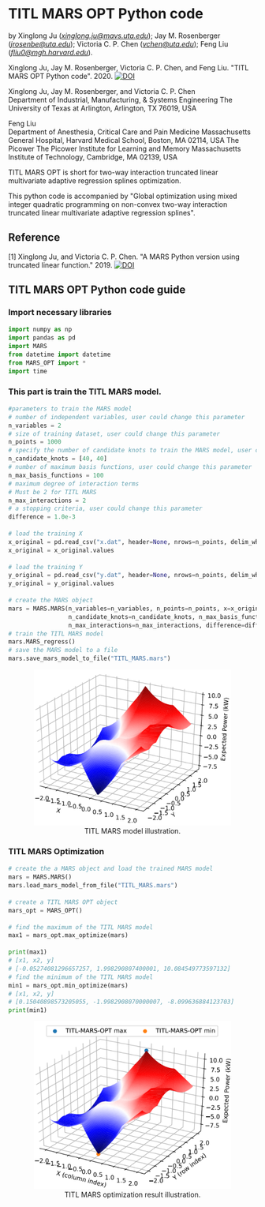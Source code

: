 # TITL MARS OPT Python code
by Xinglong Ju (*xinglong.ju@mavs.uta.edu*); Jay M. Rosenberger (*jrosenbe@uta.edu*); Victoria C. P. Chen (*vchen@uta.edu*); Feng Liu (*fliu0@mgh.harvard.edu*).

Xinglong Ju, Jay M. Rosenberger, Victoria C. P. Chen, and Feng Liu. "TITL MARS OPT Python code". 2020.
[![DOI](https://zenodo.org/badge/275648852.svg)](https://zenodo.org/badge/latestdoi/275648852)

Xinglong Ju, Jay M. Rosenberger, and Victoria C. P. Chen<br/>
Department of Industrial, Manufacturing, & Systems Engineering
The University of Texas at Arlington, Arlington, TX 76019, USA

Feng Liu<br/>
Department of Anesthesia, Critical Care and Pain Medicine
Massachusetts General Hospital, Harvard Medical School, Boston, MA 02114, USA
The Picower The Picower Institute for Learning and Memory
Massachusetts Institute of Technology, Cambridge, MA 02139, USA

TITL MARS OPT is short for two-way interaction truncated linear multivariate adaptive regression splines optimization.

This python code is accompanied by "Global optimization using mixed integer quadratic programming on non-convex two-way interaction truncated linear multivariate adaptive regression splines".

## Reference
[1] Xinglong Ju, and Victoria C. P. Chen. "A MARS Python version using truncated linear function." 2019. [![DOI](https://zenodo.org/badge/226974692.svg)](https://zenodo.org/badge/latestdoi/226974692)<br/>

## TITL MARS OPT Python code guide
### Import necessary libraries
```python
import numpy as np
import pandas as pd
import MARS
from datetime import datetime
from MARS_OPT import *
import time
```

### This part is train the TITL MARS model.
```python
#parameters to train the MARS model
# number of independent variables, user could change this parameter
n_variables = 2
# size of training dataset, user could change this parameter
n_points = 1000
# specify the number of candidate knots to train the MARS model, user could change this parameter
n_candidate_knots = [40, 40]
# number of maximum basis functions, user could change this parameter
n_max_basis_functions = 100
# maximum degree of interaction terms
# Must be 2 for TITL MARS
n_max_interactions = 2
# a stopping criteria, user could change this parameter
difference = 1.0e-3

# load the training X
x_original = pd.read_csv("x.dat", header=None, nrows=n_points, delim_whitespace=True)
x_original = x_original.values

# load the training Y
y_original = pd.read_csv("y.dat", header=None, nrows=n_points, delim_whitespace=True)
y_original = y_original.values

# create the MARS object
mars = MARS.MARS(n_variables=n_variables, n_points=n_points, x=x_original, y=y_original,
                 n_candidate_knots=n_candidate_knots, n_max_basis_functions=n_max_basis_functions,
                 n_max_interactions=n_max_interactions, difference=difference)
# train the TITL MARS model
mars.MARS_regress()
# save the MARS model to a file
mars.save_mars_model_to_file("TITL_MARS.mars")
```
<p align="center"> 
    <img width="400" src="/TITL_MARS_model.png" alt="TITL MARS model illustration"/><br/>
    TITL MARS model illustration.
</p>

### TITL MARS Optimization
```python
# create the a MARS object and load the trained MARS model
mars = MARS.MARS()
mars.load_mars_model_from_file("TITL_MARS.mars")

# create a TITL MARS OPT object
mars_opt = MARS_OPT()

# find the maximum of the TITL MARS model
max1 = mars_opt.max_optimize(mars)

print(max1)
# [x1, x2, y]
# [-0.05274081296657257, 1.998290807400001, 10.084549773597132]
# find the minimum of the TITL MARS model
min1 = mars_opt.min_optimize(mars)
# [x1, x2, y]
# [0.15040898573205055, -1.9982908070000007, -8.099636884123703]
print(min1)
```
<p align="center"> 
    <img width="400" src="/OPT_result.png" alt="TITL MARS optimization result illustration"/><br/>
    TITL MARS optimization result illustration.
</p>

